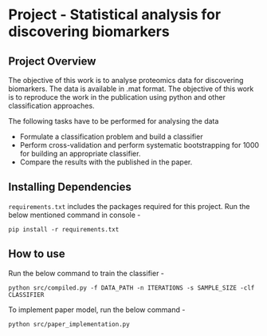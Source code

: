 # Project - Statistical analysis for discovering biomarkers

## Project Overview
The objective of this work is to analyse proteomics data for discovering biomarkers. The data is available in .mat format. The objective of this work is to reproduce  the work in the publication using python and other classification approaches. 

The following tasks have to be performed for analysing the data

- Formulate a classification problem and  build a classifier
- Perform cross-validation and perform systematic bootstrapping for 1000 for building an appropriate classifier.
- Compare the results with the published in the paper.

## Installing Dependencies
`requirements.txt` includes the packages required for this project. Run the below mentioned command in console -
```@python
pip install -r requirements.txt
```

## How to use
Run the below command to train the classifier - 
```@python
python src/compiled.py -f DATA_PATH -n ITERATIONS -s SAMPLE_SIZE -clf CLASSIFIER
```

To implement paper model, run the below command - 
```@python
python src/paper_implementation.py
``` 

